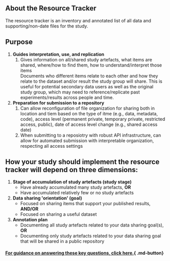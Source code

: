 ## About the Resource Tracker
The resource tracker is an inventory and annotated list of all data and supporting/non-date files for the study.

## Purpose
1. **Guides interpretation, use, and replication**
    <ol class="lower-alpha">
        <li> Gives information on all/shared study artefacts, what items are shared, where/how to find them, how to understand/interpret those items</li
        <li>Documents who different items relate to each other and how they relate to the dataset and/or result the study group will share. This is useful for potential secondary data users as well as the original study group, which may need to reference/replicate past experiments/results across people and time.</li>
    </ol>
2. **Preparation for submission to a repository**
    <ol class="lower-alpha">
        <li>Can allow reconfiguration of file organization for sharing both in location and tiem based on the type of itme (e.g., data, metadata, code), access level (permanent private, temporary private, restricted access, public), date of access level change (e.g., shared access date)</li>
        <li>When submitting to a reposiotry with robust API infrastructure, can allow for automated submission with interpretable organization, respecting all access settings</li>
    </ol>

## How your study should implement the resource tracker will depend on three dimensions:
1. **Stage of accumulation of study artefacts (study stage)**
    * Have already accumulated many study artefacts, **OR**
    * Have accumulated relatively few or no study artefacts
2. **Data sharing 'orientation' (goal)**
    * Focused on sharing items that support your published results, **AND/OR**
    * Focused on sharing a useful dataset
3. **Annotation plan**
    * Documenting all study artefacts related to your data sharing goal(s), **OR**
    * Documenting only study artefacts related to your data sharing goal that will be shared in a public repository

#### [For guidance on answering these key questions, click here.](../guide/index.md){ .md-button}